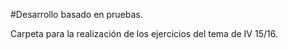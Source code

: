 #Desarrollo basado en pruebas.

Carpeta para la realización de los ejercicios del tema de IV 15/16.
